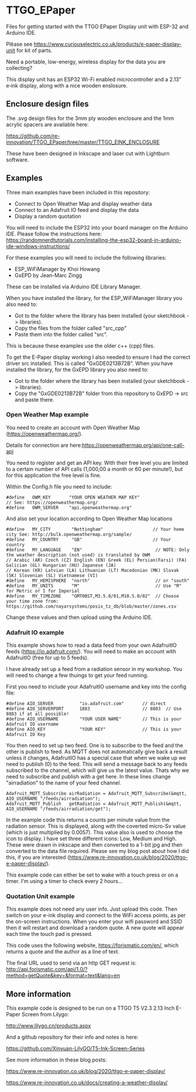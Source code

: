 # TTGO_EPaper
Files for getting started with the TTGO EPaper Display unit with ESP-32 and Arduino IDE.

Plêase see https://www.curiouselectric.co.uk/products/e-paper-display-unit for kit of parts.

Need a portable, low-energy, wireless display for the data you are collecting?

This display unit has an ESP32 Wi-Fi enabled microcontroller and a 2.13” e‑ink display, along with a nice wooden enslosure.

## Enclosure design files

The .svg design files for the 3mm ply wooden enclosure and the 1mm acrylic spacers are available here:

https://github.com/re-innovation/TTGO_EPaper/tree/master/TTGO_EINK_ENCLOSURE

These have been designed in Inkscape and laser cut with Lightburn software.

## Examples

Three main examples have been included in this repository:
* Connect to Open Weather Map and display weather data
* Connect to an Adafruit IO feed and display the data
* Display a random quotation 

You will need to include the ESP32 into your board manager on the Arduino IDE.
Please follow the instructions here:
https://randomnerdtutorials.com/installing-the-esp32-board-in-arduino-ide-windows-instructions/

For these examples you will need to include the following libraries:
* ESP_WiFiManager by Khoi Howang
* GxEPD by Jean-Marc Zingg

These can be installed via Arduino IDE Library Manager.

When you have installed the library, for the ESP_WiFiManager library you also need to:
* Got to the folder where the library has been installed (your sketchbook -> libraries).
* Copy the files from the folder called "src_cpp"
* Paste them into the folder called "src".

This is because these examples use the older c++ (cpp) files.

To get the E-Paper display working I also needed to ensure I had the correct driver src installed. This is called "GxGDE0213B72B".
When you have installed the library, for the GxEPD library you also need to:
* Got to the folder where the library has been installed (your sketchbook -> libraries).
* Copy the "GxGDE0213B72B" folder from this repository to GxEPD -> src  and paste there.


### Open Weather Map example

You need to create an account with Open Weather Map (https://openweathermap.org/).

Details for connection are here:https://openweathermap.org/api/one-call-api

You need to register and get an API key. With their free level you are limited to a certain number of API calls (1,000,00 a month or 60 per minute!), but for this application the free level is fine.

Within the Config.h file you need to include:
```
#define   OWM_KEY       "YOUR OPEN WEATHER MAP KEY"                  // See: https://openweathermap.org/
#define   OWM_SERVER    "api.openweathermap.org"
```

And also set your location according to Open Weather Map locations
```
#define   MY_CITY        "Nottingham"                   // Your home city See: http://bulk.openweathermap.org/sample/
#define   MY_COUNTRY     "GB"                           // Your country
#define   MY_LANGUAGE    "EN"                            // NOTE: Only the weather description (not used) is translated by OWM
// Arabic (AR) Czech (CZ) English (EN) Greek (EL) Persian(Farsi) (FA) Galician (GL) Hungarian (HU) Japanese (JA)
// Korean (KR) Latvian (LA) Lithuanian (LT) Macedonian (MK) Slovak (SK) Slovenian (SL) Vietnamese (VI)
#define   MY_HEMISPHERE  "north"                         // or "south"
#define   MY_UNITS       "M"                             // Use "M" for Metric or I for Imperial
#define   MY_TIMEZONE    "GMT0BST,M3.5.0/01,M10.5.0/02"  // Choose your time zone from: https://github.com/nayarsystems/posix_tz_db/blob/master/zones.csv
```

Change these values and then upload using the Arduino IDE.

### Adafruit IO example

This example shows how to read a data feed from your own AdafruitIO feeds (https://io.adafruit.com/). You will need to make an account with AdafruitIO (free for up to 5 feeds).

I have already set up a feed from a radiation sensor in my workshop. 
You will need to change a few thuings to get your feed running.

First you need to include your AdafruitIO username and key into the config file:
```
#define AIO_SERVER          "io.adafruit.com"       // direct
#define AIO_SERVERPORT      1883                    // 8883  // Use 8883 if at all possible!
#define AIO_USERNAME        "YOUR USER NAME"        // This is your Adafruit IO username
#define AIO_KEY             "YOUR KEY"              // This is your Adafruit IO Key
```
You then need to set up two feed. One is to subscribe to the feed and the other is publish to feed. As MQTT does not automatically give back a result unless it changes, AdafruitIO has a special case that when we wake up we need to publish (0) to the feed. This will send a message back to any feeds subscribed to the channel, which will give us the latest value. Thats why we need to subscribe and publish with a get here. In these lines change "airradiation" to the name of your feed channel.
```
Adafruit_MQTT_Subscribe airRadiation = Adafruit_MQTT_Subscribe(&mqtt, AIO_USERNAME "/feeds/airradiation");
Adafruit_MQTT_Publish   getRadiation = Adafruit_MQTT_Publish(&mqtt, AIO_USERNAME "/feeds/airradiation/get");
```
In the example code this returns a counts per minute value from the radiation sensor. This is displayed, along with the coverted micro-Sv value (which is just multiplied by 0.0057).
This value also is used to choose the icon to display. I have set three different icons: Low, Medium and High. These were drawn in inkscape and then converted to a 1-bit jpg and then converted to the data file required. Please see my blog post about how I did this, if you are interested (https://www.re-innovation.co.uk/blog/2020/ttgo-e-paper-display/).

This example code can either be set to wake with a touch press or on a timer. I'm using a timer to check every 2 hours... 

### Quotation Unit example

This example does not need any user info. Just upload this code. Then switch on your e-ink display and connect to the WiFi access points, as per the on-screen instructions.
When you enter your wifi password and SSID then it will restart and download a random quote. A new quote will appear each time the touch pad is pressed.

This code uses the following website, https://forismatic.com/en/, which returns a quote and the author as a line of text.

The final URL used to send via an http GET request is: http://api.forismatic.com/api/1.0/?method=getQuote&key=&format=text&lang=en

## More information

This example code is designed to be run on a TTGO T5 V2.3 2.13 Inch E-Paper Screen from Lilygo:

http://www.lilygo.cn/products.aspx

And a github repository for their info and notes is here:

https://github.com/Xinyuan-LilyGO/T5-Ink-Screen-Series

See more information in these blog posts:

https://www.re-innovation.co.uk/blog/2020/ttgo-e-paper-display/

https://www.re-innovation.co.uk/docs/creating-a-weather-display/

